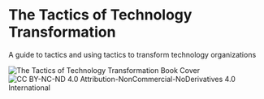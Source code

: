 # The Tactics of Technology Transformation

A guide to tactics and using tactics to transform technology organizations

<img src="cover_matter/ttott_full_cover.png" ALT="The Tactics of Technology Transformation Book Cover">

</br>

<img src="images/LICENSE.png" ALT="CC BY-NC-ND 4.0 Attribution-NonCommercial-NoDerivatives 4.0 International">
